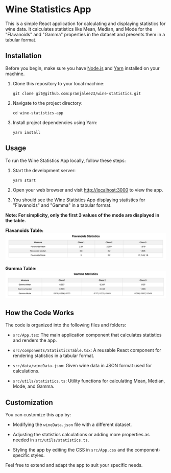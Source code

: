 # Wine Statistics App

This is a simple React application for calculating and displaying statistics for wine data. It calculates statistics like Mean, Median, and Mode for the "Flavanoids" and "Gamma" properties in the dataset and presents them in a tabular format.

## Installation

Before you begin, make sure you have [Node.js](https://nodejs.org/) and [Yarn](https://classic.yarnpkg.com/) installed on your machine.

1. Clone this repository to your local machine:

   ```shell
   git clone git@github.com:pranjalee23/wine-statistics.git
   ```

2. Navigate to the project directory:

   ```shell
   cd wine-statistics-app
   ```

3. Install project dependencies using Yarn:

   ```shell
   yarn install
   ```

## Usage

To run the Wine Statistics App locally, follow these steps:

1. Start the development server:

   ```shell
   yarn start
   ```

2. Open your web browser and visit [http://localhost:3000](http://localhost:3000) to view the app.

3. You should see the Wine Statistics App displaying statistics for "Flavanoids" and "Gamma" in a tabular format.

**Note: For simplicity, only the first 3 values of the mode are displayed in the table.**

**Flavanoids Table:** ![Flavanoids Table](./public/assets/flavanoid-statistics.png)

**Gamma Table:** ![Gamma Table](./public/assets/gamma-statistics.png)

## How the Code Works

The code is organized into the following files and folders:

- `src/App.tsx`: The main application component that calculates statistics and renders the app.

- `src/components/StatisticsTable.tsx`: A reusable React component for rendering statistics in a tabular format.

- `src/data/wineData.json`: Given wine data in JSON format used for calculations.

- `src/utils/statistics.ts`: Utility functions for calculating Mean, Median, Mode, and Gamma.

## Customization

You can customize this app by:

- Modifying the `wineData.json` file with a different dataset.

- Adjusting the statistics calculations or adding more properties as needed in `src/utils/statistics.ts`.

- Styling the app by editing the CSS in `src/App.css` and the component-specific styles.

Feel free to extend and adapt the app to suit your specific needs.
